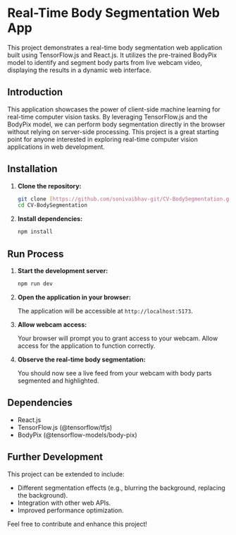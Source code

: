 # Real-Time Body Segmentation Web App

This project demonstrates a real-time body segmentation web application built using TensorFlow.js and React.js. It utilizes the pre-trained BodyPix model to identify and segment body parts from live webcam video, displaying the results in a dynamic web interface.

## Introduction

This application showcases the power of client-side machine learning for real-time computer vision tasks. By leveraging TensorFlow.js and the BodyPix model, we can perform body segmentation directly in the browser without relying on server-side processing. This project is a great starting point for anyone interested in exploring real-time computer vision applications in web development.

## Installation

1.  **Clone the repository:**

    ```bash
    git clone [https://github.com/sonivaibhav-git/CV-BodySegmentation.git](https://github.com/sonivaibhav-git/CV-BodySegmentation.git)
    cd CV-BodySegmentation
    ```

2.  **Install dependencies:**

    ```bash
    npm install
    ```

## Run Process

1.  **Start the development server:**

    ```bash
    npm run dev
    ```

2.  **Open the application in your browser:**

    The application will be accessible at `http://localhost:5173`.

3.  **Allow webcam access:**

    Your browser will prompt you to grant access to your webcam. Allow access for the application to function correctly.

4.  **Observe the real-time body segmentation:**

    You should now see a live feed from your webcam with body parts segmented and highlighted.

## Dependencies

- React.js
- TensorFlow.js (@tensorflow/tfjs)
- BodyPix (@tensorflow-models/body-pix)

## Further Development

This project can be extended to include:

- Different segmentation effects (e.g., blurring the background, replacing the background).
- Integration with other web APIs.
- Improved performance optimization.

Feel free to contribute and enhance this project!
